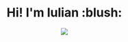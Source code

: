 <h1 align='center'>
  Hi!  I'm Iulian :blush:
</h1>
 
   
<p align="center">
  <a href="https://github.com/DenverCoder1/readme-typing-svg"><img src="https://readme-typing-svg.herokuapp.com/?lines=Learning%20something%20new%20everyday%20;Front%20end%20developer%21%20&center=true&width=380&height=25"></a>
</p>
 
       
                           
         
       
             
      
       
       
 
